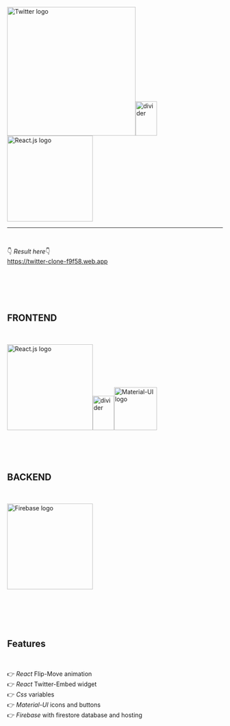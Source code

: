 <img src="https://upload.wikimedia.org/wikipedia/de/thumb/e/e4/Twitter_Logo_Blue.svg/640px-Twitter_Logo_Blue.svg.png" width="300" alt="Twitter logo"><img src="https://external-content.duckduckgo.com/iu/?u=http%3A%2F%2Fwww.newdesignfile.com%2Fpostpic%2F2013%2F07%2Fvertical-divider-line_253162.png&f=1&nofb=1" height='80' width="50" alt="divider"><img src="https://external-content.duckduckgo.com/iu/?u=https%3A%2F%2Flogos-download.com%2Fwp-content%2Fuploads%2F2016%2F09%2FReact_logo_wordmark.png&f=1&nofb=1" width="200" alt="React.js logo">

<hr class="line"></br>

👇 <em>Result here</em>👇 </br>
https://twitter-clone-f9f58.web.app

</br></br></br></br>

<h2>FRONTEND</h2></br>

<img src="https://external-content.duckduckgo.com/iu/?u=https%3A%2F%2Flogos-download.com%2Fwp-content%2Fuploads%2F2016%2F09%2FReact_logo_wordmark.png&f=1&nofb=1" width="200" alt="React.js logo"><img src="https://external-content.duckduckgo.com/iu/?u=http%3A%2F%2Fwww.newdesignfile.com%2Fpostpic%2F2013%2F07%2Fvertical-divider-line_253162.png&f=1&nofb=1" height='80' width="50" alt="divider"><img src="https://external-content.duckduckgo.com/iu/?u=https%3A%2F%2Fseeklogo.com%2Fimages%2FM%2Fmaterial-ui-logo-5BDCB9BA8F-seeklogo.com.png&f=1&nofb=1" width="100" alt="Material-UI logo"></br></br></br></br></br>

<h2>BACKEND</h2></br>

<img src="https://external-content.duckduckgo.com/iu/?u=https%3A%2F%2Fappdevcon.nl%2Fwp-content%2Fuploads%2F2019%2F02%2Flogo_lockup_firebase_horizontal.png&f=1&nofb=1" width="200" alt="Firebase logo"></br></br></br></br></br></br>

<h2>Features</h2></br>

👉 <em>React</em> Flip-Move animation</br>
👉 <em>React</em> Twitter-Embed widget</br>
👉 <em>Css</em> variables</br>
👉 <em>Material-UI</em> icons and buttons</br>
👉 <em>Firebase</em> with firestore database and hosting

</br></br></br>
